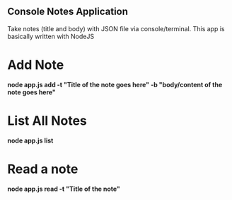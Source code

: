 ## Console Notes Application
Take notes (title and body) with JSON file via console/terminal. This app is basically written with NodeJS

# Add Note
**node app.js add -t "Title of the note goes here" -b "body/content of the note goes here"**

# List All Notes
**node app.js list**

# Read a note
**node app.js read -t "Title of the note"**